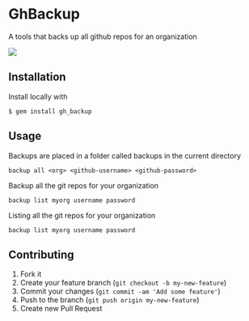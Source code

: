 # GhBackup

A tools that backs up all github repos for an organization

![](https://raw.github.com/owainlewis/gh-backup/master/screenshots/preview.png)

## Installation

Install locally with

    $ gem install gh_backup

## Usage

Backups are placed in a folder called backups in the current directory

    backup all <org> <github-username> <github-password>
    
Backup all the git repos for your organization

```
backup list myorg username password
```

Listing all the git repos for your organization

```
backup list myorg username password
```

## Contributing

1. Fork it
2. Create your feature branch (`git checkout -b my-new-feature`)
3. Commit your changes (`git commit -am 'Add some feature'`)
4. Push to the branch (`git push origin my-new-feature`)
5. Create new Pull Request
